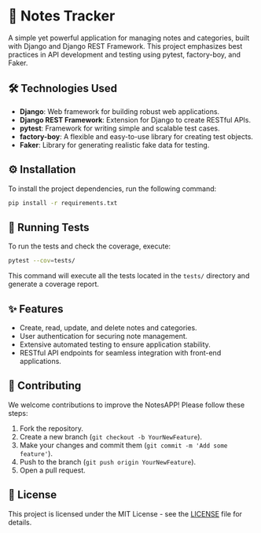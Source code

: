 # 📝 Notes Tracker

A simple yet powerful application for managing notes and categories, built with Django and Django REST Framework. This project emphasizes best practices in API development and testing using pytest, factory-boy, and Faker.

## 🛠️ Technologies Used

- **Django**: Web framework for building robust web applications.
- **Django REST Framework**: Extension for Django to create RESTful APIs.
- **pytest**: Framework for writing simple and scalable test cases.
- **factory-boy**: A flexible and easy-to-use library for creating test objects.
- **Faker**: Library for generating realistic fake data for testing.

## ⚙️ Installation

To install the project dependencies, run the following command:

```bash
pip install -r requirements.txt
```

## 🏃 Running Tests

To run the tests and check the coverage, execute:

```bash
pytest --cov=tests/
```

This command will execute all the tests located in the `tests/` directory and generate a coverage report.

## ✨ Features

- Create, read, update, and delete notes and categories.
- User authentication for securing note management.
- Extensive automated testing to ensure application stability.
- RESTful API endpoints for seamless integration with front-end applications.

## 🤝 Contributing

We welcome contributions to improve the NotesAPP! Please follow these steps:

1. Fork the repository.
2. Create a new branch (`git checkout -b YourNewFeature`).
3. Make your changes and commit them (`git commit -m 'Add some feature'`).
4. Push to the branch (`git push origin YourNewFeature`).
5. Open a pull request.

## 📄 License

This project is licensed under the MIT License - see the [LICENSE](LICENSE) file for details.
